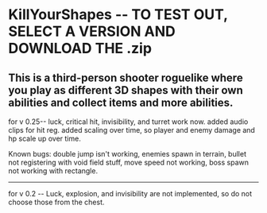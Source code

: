 # KillYourShapes -- TO TEST OUT, SELECT A VERSION AND DOWNLOAD THE .zip
This is a third-person shooter roguelike where you play as different 3D shapes with their own abilities and collect items and more abilities.
-------------------------------------------------------------------------------------------------------------
for v 0.25-- luck, critical hit, invisibility, and turret work now. added audio clips for hit reg. added scaling over time, so player and enemy damage and hp scale up over time.

Known bugs: double jump isn't working, enemies spawn in terrain, bullet not registering with void field stuff, move speed not working, boss spawn not working with rectangle.


-------------------------------------------------------------------------------------------------------------
for v 0.2 -- Luck, explosion, and invisibility are not implemented, so do not choose those from the chest.
